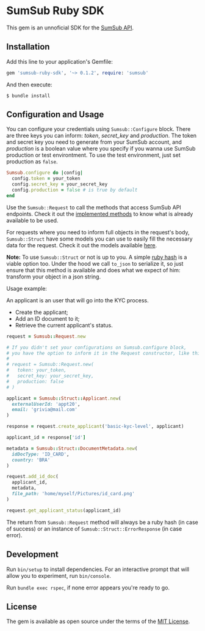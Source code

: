 # SumSub Ruby SDK

This gem is an unnoficial SDK for the [SumSub API](https://developers.sumsub.com/api-reference/).

## Installation

Add this line to your application's Gemfile:

```ruby
gem 'sumsub-ruby-sdk', '~> 0.1.2', require: 'sumsub'
```

And then execute:

    $ bundle install

## Configuration and Usage

You can configure your credentials using `Sumsub::Configure` block. There are three keys you can inform: *token*, *secret_key* and *production*. The token and secret key you need to generate from your SumSub account, and *production* is a boolean value where you specify if you wanna use SumSub production or test environtment. To use the test environment, just set production as `false`.

```ruby
Sumsub.configure do |config|
  config.token = your_token
  config.secret_key = your_secret_key
  config.production = false # is true by default
end
```

Use the `Sumsub::Request` to call the methods that access SumSub API endpoints. Check it out the [implemented methods](https://github.com/rwehresmann/sumsub-ruby-sdk/blob/master/lib/sumsub/request.rb) to know what is already available to be used.

For requests where you need to inform full objects in the request's body, `Sumsub::Struct` have some models you can use to easily fill the necessary data for the request. Check it out the models available [here](https://github.com/rwehresmann/sumsub-ruby-sdk/tree/master/lib/sumsub/struct). 

**Note:** To use `Sumsub::Struct` or not is up to you. A simple [ruby hash](https://ruby-doc.org/core-3.0.1/Hash.html) is a viable option too. Under the hood we call `to_json` to serialize it, so just ensure that this method is available and does what we expect of him: transform your object in a json string.

Usage example:

An applicant is an user that will go into the KYC process. 

- Create the applicant;
- Add an ID document to it;
- Retrieve the current applicant's status.

```ruby
request = Sumsub::Request.new

# If you didn't set your configurations on Sumsub.configure block,
# you have the option to inform it in the Request constructor, like this:
#
# request = Sumsub::Request.new(
#   token: your_token, 
#   secret_key: your_secret_key,
#   production: false
# )

applicant = Sumsub::Struct::Applicant.new(
  externalUserId: 'appt20', 
  email: 'grivia@mail.com'
)

response = request.create_applicant('basic-kyc-level', applicant)

applicant_id = response['id']

metadata = Sumsub::Struct::DocumentMetadata.new(
  idDocType: 'ID_CARD',
  country: 'BRA'
)

request.add_id_doc(
  applicant_id, 
  metadata,
  file_path: 'home/myself/Pictures/id_card.png'
)

request.get_applicant_status(applicant_id)
```

The return from `Sumsub::Request` method will always be a ruby hash (in case of success) or an instance of `Sumsub::Struct::ErrorResponse` (in case error).

## Development

Run `bin/setup` to install dependencies. For an interactive prompt that will allow you to experiment, run `bin/console`.

Run `bundle exec rspec`, if none error appears you're ready to go.

## License

The gem is available as open source under the terms of the [MIT License](https://opensource.org/licenses/MIT).
